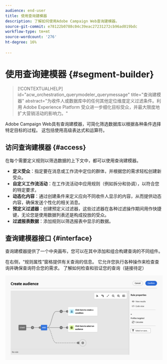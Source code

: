 ```yaml
---
audience: end-user
title: 使用查询建模器
description: 了解如何使用Adobe Campaign Web查询建模器。
source-git-commit: e78122b0788c04c39eac27231272cb96ad019bdc
workflow-type: tm+mt
source-wordcount: '276'
ht-degree: 16%

---
```


# 使用查询建模器 {#segment-builder}


>[!CONTEXTUALHELP]
>id="acw_orchestration_querymodeler_querymessage"
>title="查询建模器"
>abstract="为收件人或数据库中的任何其他定位维度定义过滤条件。利用 Adobe Experience Platform 受众进一步细化目标受众，并最大限度地扩大营销活动的影响力。"

Adobe Campaign Web具有查询建模器，可简化筛选数据库以根据各种条件选择特定目标的过程。 这包括使用高级表达式和运算符。

## 访问查询建模器 {#access}

在每个需要定义规则以筛选数据的上下文中，都可以使用查询建模器。

* **定义受众**：指定要在消息或工作流中定位的群体，并根据您的需求轻松创建新受众。
* **自定义工作流活动**：在工作流活动中应用规则（例如拆分和协调），以符合您的特定要求，
* **动态化内容**：通过创建条件来定义应向不同收件人显示的内容，从而提供动态内容，确保发送个性化的相关消息。
* **预定义过滤器**：创建预定义过滤器，这些过滤器在各种过滤操作期间用作快捷键，无论您是使用数据列表还是构成投放的受众。
* **过滤报表数据**：添加规则以筛选报表中显示的数据。

## 查询建模器接口 {#interface}

查询建模器提供了一个中央画布，您可以在其中添加和组合构建查询的不同组件。

在右侧，“规则属性”窗格提供有关查询的信息。 它允许您执行各种操作来检查查询并确保查询符合您的需求。 了解如何检查和验证您的查询（链接待定）

![](assets/query-interface.png)
